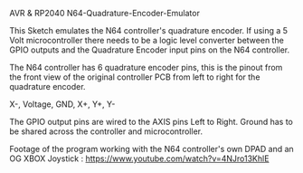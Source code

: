 AVR & RP2040 N64-Quadrature-Encoder-Emulator



This Sketch emulates the N64 controller's quadrature encoder. If using a 5 Volt microcontroller there needs to be a logic level converter between the GPIO outputs and the Quadrature Encoder input pins on the N64 controller. 

The N64 controller has 6 quadrature encoder pins, this is the pinout from the front view of the original controller PCB from left to right for the quadrature encoder. 

X-, Voltage, GND, X+, Y+, Y- 

The GPIO output pins are wired to the AXIS pins Left to Right. Ground has to be shared across the controller and microcontroller.

Footage of the program working with the N64 controller's own DPAD and an OG XBOX Joystick : https://www.youtube.com/watch?v=4NJro13KhlE


